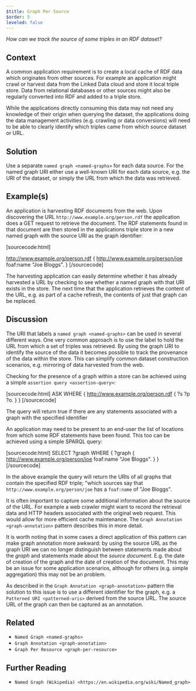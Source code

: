 ```yaml
---
$title: Graph Per Source
$order: 5
leveled: false
---
```


*How can we track the source of some triples in an RDF dataset?*

## Context

A common application requirement is to create a local cache of RDF data which originates from other sources. For example an application might crawl or harvest data from the Linked Data cloud and store it local triple store. Data from relational databases or other sources might also be regularly converted into RDF and added to a triple store.

While the applications directly consuming this data may not need any knowledge of their origin when querying the dataset, the applications doing the data management activities (e.g. crawling or data conversions) will need to be able to clearly identify which triples came from which source dataset or URL.

## Solution

Use a separate `named graph <named-graphs>` for each data source. For the named graph URI either use a well-known URI for each data source, e.g. the URI of the dataset, or simply the URL from which the data was retrieved.

## Example(s)

An application is harvesting RDF documents from the web. Upon discovering the URL ``http://www.example.org/person.rdf`` the application does a GET request to retrieve the document. The RDF statements found in that document are then stored in the applications triple store in a new named graph with the source URI as the graph identifier:

[sourcecode:html]
   <!-- Named graph URI is source document -->
   <http://www.example.org/person.rdf> {
     <!-- Triples from source document -->
     <http://www.example.org/person/joe> foaf:name "Joe Bloggs".
   }
[/sourcecode]

The harvesting application can easily determine whether it has already harvested a URL by checking to see whether a named graph with that URI exists in the store. The next time that the application retrieves the content of the URL, e.g. as part of a cache refresh, the contents of just that graph can be replaced.

## Discussion

The URI that labels a `named graph <named-graphs>` can be used in several different ways. One very common approach is to use the label to hold the URL from which a set of triples was retrieved. By using the graph URI to identify the source of the data it becomes possible to track the provenance of the data within the store. This can simplify common dataset construction scenarios, e.g. mirroring of data harvested from the web.

Checking for the presence of a graph within a store can be achieved using a simple `assertion query <assertion-query>`:

[sourcecode:html]
   ASK WHERE {
       <http://www.example.org/person.rdf> { ?s ?p ?o. }
   }
[/sourcecode]

The query will return true if there are any statements associated with a graph with the specified identifier

An application may need to be present to an end-user the list of locations from which some RDF statements have been found. This too can be achieved using a simple SPARQL query:

[sourcecode:html]
   SELECT ?graph WHERE {
      ?graph {
          <http://www.example.org/person/joe> foaf:name "Joe Bloggs".
      }
   }
[/sourcecode]

In the above example the query will return the URIs of all graphs that contain the specified RDF triple; "which sources say that ``http://www.example.org/person/joe`` has a ``foaf:name`` of "Joe Bloggs".

It is often important to capture some additional information about the source of the URL. For example a web crawler might want to record the retrieval data and HTTP headers associated with the original web request. This would allow for more efficient cache maintenance. The `Graph Annotation <graph-annotation>` pattern describes this in more detail.

It is worth noting that in some cases a direct application of this pattern can make graph annotation more awkward: by using the source URL as the graph URI we can no longer distinguish between statements made about the *graph* and statements made about the *source document*. E.g. the date of creation of the graph and the date of creation of the document. This may be an issue for some application scenarios, although for others (e.g. simple aggregation) this may not be an problem.

As described in the `Graph Annotation <graph-annotation>` pattern the solution to this issue is to use a different identifier for the graph, e.g. a `Patterned URI <patterned-uris>` derived from the source URL. The source URL of the graph can then be captured as an annotation.

## Related

- `Named Graph <named-graphs>`
- `Graph Annotation <graph-annotation>`
- `Graph Per Resource <graph-per-resource>`

## Further Reading

- `Named Graph (Wikipedia) <https://en.wikipedia.org/wiki/Named_graph>`
